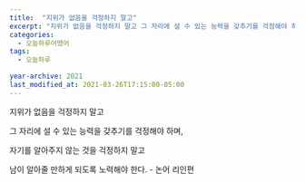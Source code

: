 ```yaml
---
title:  "지위가 없음을 걱정하지 말고"
excerpt: "지위가 없음을 걱정하지 말고 그 자리에 설 수 있는 능력을 갖추기를 걱정해야 하며,"
categories:
  - 오늘하루어땠어
tags:
  - 오늘하루

year-archive: 2021
last_modified_at: 2021-03-26T17:15:00-05:00
---
```


지위가 없음을 걱정하지 말고

그 자리에 설 수 있는 능력을 갖추기를 걱정해야 하며,

자기를 알아주지 않는 것을 걱정하지 말고

남이 알아줄 만하게 되도록 노력해야 한다. - 논어 리인편
